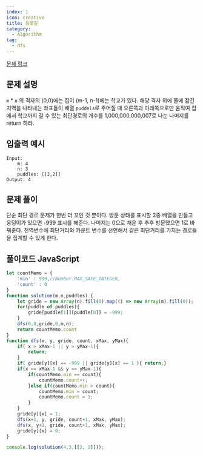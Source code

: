 ```yaml
---
index: 1
icon: creative
title: 등굣길
category:
  - Algorithm
tag:
  - dfs
---
```


[문제 링크](https://programmers.co.kr/learn/courses/30/lessons/42898)

## 문제 설명

`m` * `n` 의 격자의 (0,0)에는 집이 (m-1, n-1)에는 학교가 있다. 해당 격자 위에 물에 잠긴 지역을 나타내는 좌표들이 배열 `puddels`로 주어질 때 오른쪽과 아래쪽으로만 움직여
집에서 학교까지 갈 수 있는 최단경로의 개수를 1,000,000,000,007로 나눈 나머지를 return 하라.

## 입출력 예시

```
Input: 
    m: 4
    n: 3
    puddles: [[2,2]]
Output: 4
```


## 문제 풀이

단순 최단 경로 문제가 한번 더 꼬인 것 뿐이다. 방문 상태를 표시할 2중 배열을 만들고 웅덩이가 있으면 -999 표시를 해준다. 나머지는 0으로 채운 후 추후 방문했으면 1로 바꿔준다. 전역변수에 최단거리와 카운트 변수를 선언해서 같은 최단거리를 가지는 경로들을 집계할 수 있게 한다.


## 풀이코드 JavaScript

```js
let countMemo = {
    'min' : 999,//Number.MAX_SAFE_INTEGER,
    'count' : 0 
}
function solution(m,n,puddles) {
    let gride = new Array(n).fill(0).map(() => new Array(m).fill(0));
    for(puddle of puddles){
        gride[puddle[1]][puddle[0]] = -999;
    }
    dfs(0,0,gride,0,m,n);
    return countMemo.count
}
function dfs(x, y, gride, count, xMax, yMax){
    if( x > xMax-1 || y > yMax-1){
        return;
    }
    if( gride[y][x] == -999 || gride[y][x] == 1 ){ return;}
    if(x == xMax-1 && y == yMax-1){
        if(countMemo.min == count){
            countMemo.count++;
        }else if(countMemo.min > count){
            countMemo.min = count;
            countMemo.count = 1;
        }
    }
    gride[y][x] = 1;
    dfs(x+1, y, gride, count+1, xMax, yMax);
    dfs(x, y+1, gride, count+1, xMax, yMax);
    gride[y][x] = 0;
}

console.log(solution(4,3,[[2, 2]]));

```
